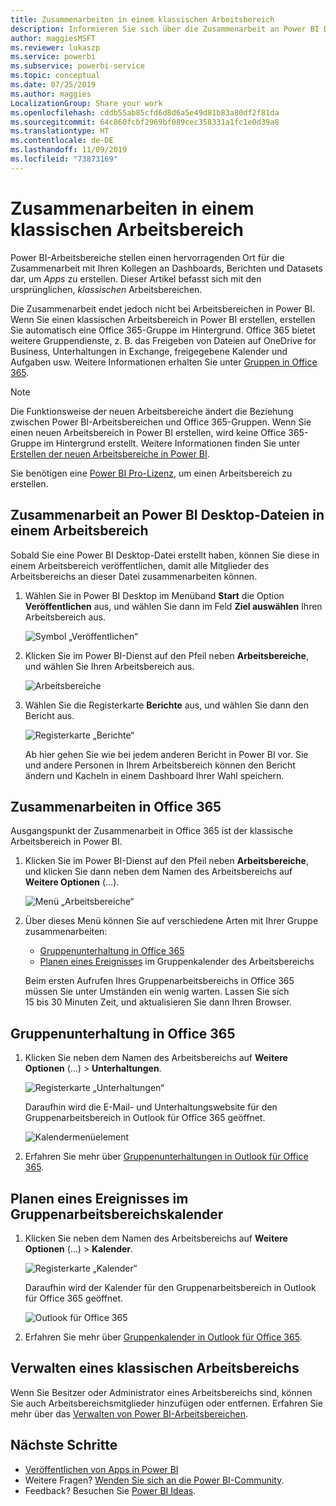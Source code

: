 ```yaml
---
title: Zusammenarbeiten in einem klassischen Arbeitsbereich
description: Informieren Sie sich über die Zusammenarbeit an Power BI Desktop-Dateien in Ihrem Arbeitsbereich sowie über die Verwendung von Office 365-Diensten, z. B. über das Freigeben von Dateien in OneDrive for Business, Unterhaltungen in Exchange, im Kalender und in Aufgaben.
author: maggiesMSFT
ms.reviewer: lukaszp
ms.service: powerbi
ms.subservice: powerbi-service
ms.topic: conceptual
ms.date: 07/25/2019
ms.author: maggies
LocalizationGroup: Share your work
ms.openlocfilehash: cddb55ab85cfd6d8d6a5e49d81b83a80df2f81da
ms.sourcegitcommit: 64c860fcbf2969bf089cec358331a1fc1e0d39a8
ms.translationtype: HT
ms.contentlocale: de-DE
ms.lasthandoff: 11/09/2019
ms.locfileid: "73873169"
---
```

# <a name="collaborate-in-a-classic-workspace"></a>Zusammenarbeiten in einem klassischen Arbeitsbereich
Power BI-Arbeitsbereiche stellen einen hervorragenden Ort für die Zusammenarbeit mit Ihren Kollegen an Dashboards, Berichten und Datasets dar, um *Apps* zu erstellen. Dieser Artikel befasst sich mit den ursprünglichen, *klassischen* Arbeitsbereichen.  

Die Zusammenarbeit endet jedoch nicht bei Arbeitsbereichen in Power BI. Wenn Sie einen klassischen Arbeitsbereich in Power BI erstellen, erstellen Sie automatisch eine Office 365-Gruppe im Hintergrund. Office 365 bietet weitere Gruppendienste, z. B. das Freigeben von Dateien auf OneDrive for Business, Unterhaltungen in Exchange, freigegebene Kalender und Aufgaben usw. Weitere Informationen erhalten Sie unter [Gruppen in Office 365](https://support.office.com/article/Create-a-group-in-Office-365-7124dc4c-1de9-40d4-b096-e8add19209e9).

> [!NOTE]
> Die Funktionsweise der neuen Arbeitsbereiche ändert die Beziehung zwischen Power BI-Arbeitsbereichen und Office 365-Gruppen. Wenn Sie einen neuen Arbeitsbereich in Power BI erstellen, wird keine Office 365-Gruppe im Hintergrund erstellt. Weitere Informationen finden Sie unter [Erstellen der neuen Arbeitsbereiche in Power BI](service-create-the-new-workspaces.md).

Sie benötigen eine [Power BI Pro-Lizenz](service-features-license-type.md), um einen Arbeitsbereich zu erstellen.

## <a name="collaborate-on-power-bi-desktop-files-in-a-workspace"></a>Zusammenarbeit an Power BI Desktop-Dateien in einem Arbeitsbereich
Sobald Sie eine Power BI Desktop-Datei erstellt haben, können Sie diese in einem Arbeitsbereich veröffentlichen, damit alle Mitglieder des Arbeitsbereichs an dieser Datei zusammenarbeiten können.

1. Wählen Sie in Power BI Desktop im Menüband **Start** die Option **Veröffentlichen** aus, und wählen Sie dann im Feld **Ziel auswählen** Ihren Arbeitsbereich aus.
   
    ![Symbol „Veröffentlichen“](media/service-collaborate-power-bi-workspace/power-bi-group-publish-pbix.png)
2. Klicken Sie im Power BI-Dienst auf den Pfeil neben **Arbeitsbereiche**, und wählen Sie Ihren Arbeitsbereich aus.
   
    ![Arbeitsbereiche](media/service-collaborate-power-bi-workspace/power-bi-workspace-nav-arrow.png)
3. Wählen Sie die Registerkarte **Berichte** aus, und wählen Sie dann den Bericht aus.
   
    ![Registerkarte „Berichte“](media/service-collaborate-power-bi-workspace/power-bi-workspace-report.png)
   
    Ab hier gehen Sie wie bei jedem anderen Bericht in Power BI vor. Sie und andere Personen in Ihrem Arbeitsbereich können den Bericht ändern und Kacheln in einem Dashboard Ihrer Wahl speichern.

## <a name="collaborate-in-office-365"></a>Zusammenarbeiten in Office 365
Ausgangspunkt der Zusammenarbeit in Office 365 ist der klassische Arbeitsbereich in Power BI.

1. Klicken Sie im Power BI-Dienst auf den Pfeil neben **Arbeitsbereiche**, und klicken Sie dann neben dem Namen des Arbeitsbereichs auf **Weitere Optionen** (...). 
   
   ![Menü „Arbeitsbereiche“](media/service-collaborate-power-bi-workspace/power-bi-app-ellipsis.png)
2. Über dieses Menü können Sie auf verschiedene Arten mit Ihrer Gruppe zusammenarbeiten: 
   
   * [Gruppenunterhaltung in Office 365](#have-a-group-conversation-in-office-365)
   * [Planen eines Ereignisses](#schedule-an-event-on-the-group-workspace-calendar) im Gruppenkalender des Arbeitsbereichs
   
   Beim ersten Aufrufen Ihres Gruppenarbeitsbereichs in Office 365 müssen Sie unter Umständen ein wenig warten. Lassen Sie sich 15 bis 30 Minuten Zeit, und aktualisieren Sie dann Ihren Browser.

## <a name="have-a-group-conversation-in-office-365"></a>Gruppenunterhaltung in Office 365
1. Klicken Sie neben dem Namen des Arbeitsbereichs auf **Weitere Optionen** (...) \> **Unterhaltungen**. 
   
    ![Registerkarte „Unterhaltungen“](media/service-collaborate-power-bi-workspace/power-bi-app-ellipsis.png)
   
   Daraufhin wird die E-Mail- und Unterhaltungswebsite für den Gruppenarbeitsbereich in Outlook für Office 365 geöffnet.
   
   ![Kalendermenüelement](media/service-collaborate-power-bi-workspace/pbi_grps_o365convo.png)
2. Erfahren Sie mehr über [Gruppenunterhaltungen in Outlook für Office 365](https://support.office.com/Article/Have-a-group-conversation-a0482e24-a769-4e39-a5ba-a7c56e828b22).

## <a name="schedule-an-event-on-the-group-workspace-calendar"></a>Planen eines Ereignisses im Gruppenarbeitsbereichskalender
1. Klicken Sie neben dem Namen des Arbeitsbereichs auf **Weitere Optionen** (...) \> **Kalender**. 
   
   ![Registerkarte „Kalender“](media/service-collaborate-power-bi-workspace/power-bi-app-ellipsis.png)
   
   Daraufhin wird der Kalender für den Gruppenarbeitsbereich in Outlook für Office 365 geöffnet.
   
   ![Outlook für Office 365](media/service-collaborate-power-bi-workspace/pbi_grps_o365_calendar.png)
2. Erfahren Sie mehr über [Gruppenkalender in Outlook für Office 365](https://support.office.com/Article/Add-edit-and-subscribe-to-group-events-0cf1ad68-1034-4306-b367-d75e9818376a).

## <a name="manage-a-classic-workspace"></a>Verwalten eines klassischen Arbeitsbereichs
Wenn Sie Besitzer oder Administrator eines Arbeitsbereichs sind, können Sie auch Arbeitsbereichsmitglieder hinzufügen oder entfernen. Erfahren Sie mehr über das [Verwalten von Power BI-Arbeitsbereichen](service-manage-app-workspace-in-power-bi-and-office-365.md).

## <a name="next-steps"></a>Nächste Schritte
* [Veröffentlichen von Apps in Power BI](service-create-distribute-apps.md)
* Weitere Fragen? [Wenden Sie sich an die Power BI-Community](https://community.powerbi.com/).
* Feedback? Besuchen Sie [Power BI Ideas](https://ideas.powerbi.com/forums/265200-power-bi).

